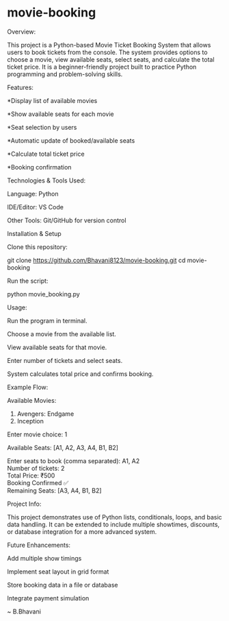 # movie-booking

Overview:

This project is a Python-based Movie Ticket Booking System that allows users to book tickets from the console. The system provides options to choose a movie, view available seats, select seats, and calculate the total ticket price. It is a beginner-friendly project built to practice Python programming and problem-solving skills.

Features:

*Display list of available movies

*Show available seats for each movie

*Seat selection by users

*Automatic update of booked/available seats

*Calculate total ticket price

*Booking confirmation

Technologies & Tools Used:

Language: Python

IDE/Editor: VS Code

Other Tools: Git/GitHub for version control

Installation & Setup

Clone this repository:

git clone https://github.com/Bhavani8123/movie-booking.git
cd movie-booking


Run the script:

python movie_booking.py

Usage:

Run the program in terminal.

Choose a movie from the available list.

View available seats for that movie.

Enter number of tickets and select seats.

System calculates total price and confirms booking.

Example Flow:

Available Movies:  
1. Avengers: Endgame  
2. Inception  

Enter movie choice: 1  

Available Seats: [A1, A2, A3, A4, B1, B2]  

Enter seats to book (comma separated): A1, A2  
Number of tickets: 2  
Total Price: ₹500  
Booking Confirmed ✅  
Remaining Seats: [A3, A4, B1, B2]  

Project Info:

This project demonstrates use of Python lists, conditionals, loops, and basic data handling. It can be extended to include multiple showtimes, discounts, or database integration for a more advanced system.

Future Enhancements:

Add multiple show timings

Implement seat layout in grid format

Store booking data in a file or database

Integrate payment simulation

~ B.Bhavani

